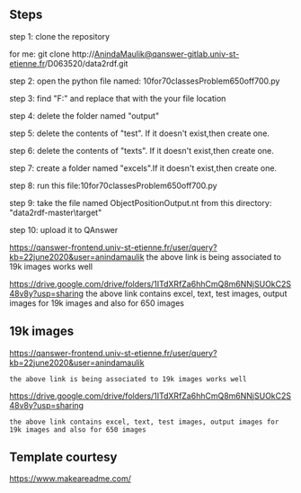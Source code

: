 

## Steps

step 1: clone the repository

for me: git clone http://AnindaMaulik@qanswer-gitlab.univ-st-etienne.fr/D063520/data2rdf.git

step 2: open the python file named: 10for70classesProblem650off700.py

step 3: find "F:" and replace that with the your file location

step 4: delete the folder named "output"

step 5: delete the contents of "test". If it doesn't exist,then create one.

step 6: delete the contents of "texts". If it doesn't exist,then create one.

step 7: create a folder named "excels".If it doesn't exist,then create one.

step 8: run this file:10for70classesProblem650off700.py

step 9: take the file named ObjectPositionOutput.nt from this directory: "data2rdf-master\target"

step 10: upload it to QAnswer

https://qanswer-frontend.univ-st-etienne.fr/user/query?kb=22june2020&user=anindamaulik
the above link is being associated to 19k images
works well

https://drive.google.com/drive/folders/1ITdXRfZa6hhCmQ8m6NNjSUOkC2S48v8y?usp=sharing
the above link contains excel, text, test images, output images for 19k images and also for 650 images


## 19k images

https://qanswer-frontend.univ-st-etienne.fr/user/query?kb=22june2020&user=anindamaulik

```the above link is being associated to 19k images works well```

https://drive.google.com/drive/folders/1ITdXRfZa6hhCmQ8m6NNjSUOkC2S48v8y?usp=sharing

```the above link contains excel, text, test images, output images for 19k images and also for 650 images```


## Template courtesy
https://www.makeareadme.com/